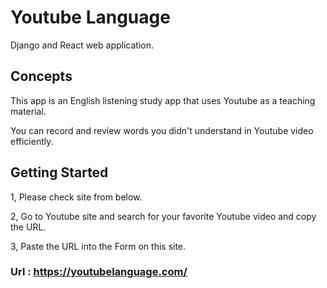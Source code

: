 # Youtube Language

Django and React web application.



## Concepts
This app is an English listening study app that uses Youtube as a teaching material.

You can record and review words you didn't understand in Youtube video efficiently.


## Getting Started
1, Please check site from below.

2, Go to Youtube site and search for your favorite Youtube video and copy the URL.

3, Paste the URL into the Form on this site.

### Url : https://youtubelanguage.com/
